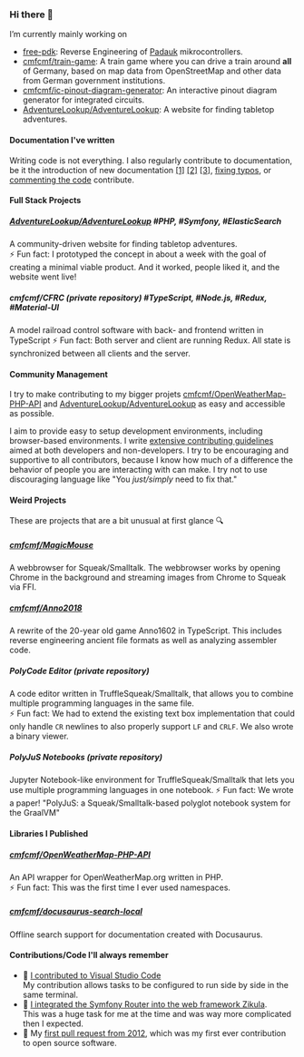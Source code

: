 ### Hi there 👋

I’m currently mainly working on 
- [free-pdk](https://github.com/free-pdk): Reverse Engineering of [Padauk](http://www.padauk.com.tw/) mikrocontrollers.
- [cmfcmf/train-game](https://github.com/cmfcmf/train-game): A train game where you can drive a train around **all** of Germany, based on map data from OpenStreetMap and other data from German government institutions. 
- [cmfcmf/ic-pinout-diagram-generator](https://github.com/cmfcmf/ic-pinout-diagram-generator): An interactive pinout diagram generator for integrated circuits.
- [AdventureLookup/AdventureLookup](https://github.com/AdventureLookup/AdventureLookup): A website for finding tabletop adventures.

#### Documentation I've written

Writing code is not everything. I also regularly contribute to documentation, be it the introduction of new documentation [[1]](https://github.com/schul-cloud/gamification/pull/60) [[2]](https://github.com/free-pdk/free-pdk.github.io/pull/3) [[3]](https://github.com/cmfcmf/OpenWeatherMap-PHP-API/pull/141), [fixing typos](https://github.com/pulls?q=is%3Apr+author%3Acmfcmf+sort%3Aupdated-desc+is%3Amerged+typo), or [commenting the code](https://github.com/badaix/snapcast/pull/543/files) contribute.

#### Full Stack Projects

##### [AdventureLookup/AdventureLookup](https://github.com/AdventureLookup/AdventureLookup) *#PHP, #Symfony, #ElasticSearch*

A community-driven website for finding tabletop adventures.  
⚡ Fun fact: I prototyped the concept in about a week with the goal of creating a minimal viable product. And it worked, people liked it, and the website went live!   

##### cmfcmf/CFRC (private repository) *#TypeScript, #Node.js, #Redux, #Material-UI*

A model railroad control software with back- and frontend written in TypeScript
⚡ Fun fact: Both server and client are running Redux. All state is synchronized between all clients and the server.  

#### Community Management

I try to make contributing to my bigger projets 
[cmfcmf/OpenWeatherMap-PHP-API](https://github.com/cmfcmf/OpenWeatherMap-PHP-API) and 
[AdventureLookup/AdventureLookup](https://github.com/AdventureLookup/AdventureLookup/)
as easy and accessible as possible.

I aim to provide easy to setup development environments, including browser-based environments.
I write [extensive contributing guidelines](https://github.com/AdventureLookup/AdventureLookup/blob/dev/CONTRIBUTING.md) 
aimed at both developers and non-developers.
I try to be encouraging and supportive to all contributors, because I know how much of a difference the behavior of people you are interacting with can make.
I try not to use discouraging language like "You *just/simply* need to fix that."

#### Weird Projects

These are projects that are a bit unusual at first glance :mag:

##### [cmfcmf/MagicMouse](https://github.com/cmfcmf/MagicMouse)

A webbrowser for Squeak/Smalltalk. The webbrowser works by opening Chrome in the background and streaming images from Chrome to Squeak via FFI.

##### [cmfcmf/Anno2018](https://github.com/cmfcmf/Anno2018)

A rewrite of the 20-year old game Anno1602 in TypeScript. This includes reverse engineering ancient file formats as well as analyzing assembler code.

##### PolyCode Editor (private repository)

A code editor written in TruffleSqueak/Smalltalk, that allows you to combine multiple programming languages in the same file.  
⚡ Fun fact: We had to extend the existing text box implementation that could only handle `CR` newlines to also properly support `LF` and `CRLF`. We also wrote a binary viewer.

##### PolyJuS Notebooks (private repository)

Jupyter Notebook-like environment for TruffleSqueak/Smalltalk that lets you use multiple programming languages in one notebook. 
⚡ Fun fact: We wrote a paper! "PolyJuS: a Squeak/Smalltalk-based polyglot notebook system for the GraalVM"

#### Libraries I Published

##### [cmfcmf/OpenWeatherMap-PHP-API](https://github.com/cmfcmf/OpenWeatherMap-PHP-API)

An API wrapper for OpenWeatherMap.org written in PHP.  
⚡ Fun fact: This was the first time I ever used namespaces.

##### [cmfcmf/docusaurus-search-local](https://github.com/cmfcmf/docusaurus-search-local)

Offline search support for documentation created with Docusaurus.

#### Contributions/Code I'll always remember

- :tada: [I contributed to Visual Studio Code](https://github.com/microsoft/vscode/pull/65973)  
  My contribution allows tasks to be configured to run side by side in the same terminal.
- :tada: [I integrated the Symfony Router into the web framework Zikula](https://github.com/zikula/core/pull/1519).  
  This was a huge task for me at the time and was way more complicated then I expected. 
- :tada: My [first pull request from 2012](https://github.com/zikula/core/pull/455), which was my first ever contribution to open source software.

<!--
- :tada: [The first time I ever wrote a sort algorithm](https://github.com/cmfcmf/RoboRally/blob/5184683c929d396ff5c3df859bcb1d591f7e9b36/Source/Master.nxc#L141-L158)
-->
